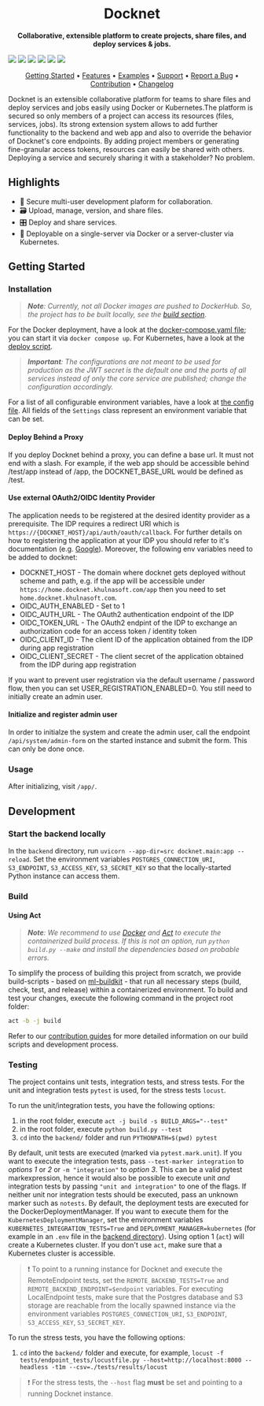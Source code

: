 <!-- markdownlint-disable MD033 MD041 -->
<h1 align="center">
    Docknet
</h1>

<p align="center">
    <strong>Collaborative, extensible platform to create projects, share files, and deploy services & jobs.</strong>
</p>

<p>
    <a href="https://pypi.org/project/docknet/" title="PyPi Version"><img src="https://img.shields.io/pypi/v/docknet?color=green&style=flat"></a>
    <a href="https://pypi.org/project/docknet/" title="Python Version"><img src="https://img.shields.io/badge/Python-3.6%2B-blue&style=flat"></a>
    <a href="https://github.com/khulnasoft/fastnode/blob/main/LICENSE" title="Project License"><img src="https://img.shields.io/badge/License-MIT-green.svg"></a>
    <a href="https://github.com/khulnasoft/docknet/actions?query=workflow%3Abuild-pipeline" title="Build status"><img src="https://img.shields.io/github/workflow/status/khulnasoft/docknet/build-pipeline?style=flat"></a>
    <a href="ttps://khulnasoft.substack.com/subscribe" title="Subscribe to newsletter"><img src="http://bit.ly/2Md9rxM"></a>
    <a href="https://twitter.com/khulnasoft" title="Follow on Twitter"><img src="https://img.shields.io/twitter/follow/khulnasoft.svg?style=social&label=Follow"></a>
</p>

<p align="center">
  <a href="#getting-started">Getting Started</a> •
  <a href="#features">Features</a> •
  <a href="#examples">Examples</a> •
  <a href="#support--feedback">Support</a> •
  <a href="https://github.com/khulnasoft/fastnode/issues/new?labels=bug&template=01_bug-report.md">Report a Bug</a> •
  <a href="#contribution">Contribution</a> •
  <a href="https://github.com/khulnasoft/fastnode/releases">Changelog</a>
</p>

Docknet is an extensible collaborative platform for teams to share files and deploy services and jobs easily using Docker or Kubernetes.The platform is secured so only members of a project can access its resources (files, services, jobs). Its strong extension system allows to add further functionality to the backend and web app and also to override the behavior of Docknet's core endpoints. By adding project members or generating fine-granular access tokens, resources can easily be shared with others. Deploying a service and securely sharing it with a stakeholder? No problem.

## Highlights

- 🔐 Secure multi-user development plaform for collaboration.
- 🗃️ Upload, manage, version, and share files.
- 🎛 Deploy and share services.
- 🐳 Deployable on a single-server via Docker or a server-cluster via Kubernetes.

## Getting Started

### Installation

> _**Note**: Currently, not all Docker images are pushed to DockerHub. So, the project has to be built locally, see the [build section](#build)_.

For the Docker deployment, have a look at the [docker-compose.yaml file](./test_deployment/docker-compose.yml); you can start it via `docker compose up`. For Kubernetes, have a look at the [deploy script](./test_deployment/kubernetes/deploy.sh).

> _**Important**: The configurations are not meant to be used for production as the JWT secret is the default one and the ports of all services instead of only the core service are published; change the configuration accordingly._

For a list of all configurable environment variables, have a look at [the config file](./backend/src/docknet/config.py#L31). All fields of the `Settings` class represent an environment variable that can be set.

#### Deploy Behind a Proxy

If you deploy Docknet behind a proxy, you can define a base url. It must not end with a slash. For example, if the web app should be accessible behind /test/app instead of /app, the DOCKNET_BASE_URL would be defined as /test.

#### Use external OAuth2/OIDC Identity Provider

The application needs to be registered at the desired identity provider as a prerequisite. The IDP requires a redirect URI which is `https://{DOCKNET_HOST}/api/auth/oauth/callback`. For further details on how to registering the application at your IDP you should refer to it's documentation (e.g. [Google](https://developers.google.com/identity/protocols/oauth2/web-server)). Moreover, the following env variables need to be added to docknet:

- DOCKNET_HOST - The domain where docknet gets deployed without scheme and path, e.g. if the app will be accessible under `https://home.docknet.khulnasoft.com/app` then you need to set `home.docknet.khulnasoft.com`.
- OIDC_AUTH_ENABLED - Set to 1
- OIDC_AUTH_URL - The OAuth2 authentication endpoint of the IDP
- OIDC_TOKEN_URL - The OAuth2 endpint of the IDP to exchange an authorization code for an access token / identity token
- OIDC_CLIENT_ID - The client ID of the application obtained from the IDP during app registration
- OIDC_CLIENT_SECRET - The client secret of the application obtained from the IDP during app registration

If you want to prevent user registration via the default username / password flow, then you can set USER_REGISTRATION_ENABLED=0. You still need to initially create an admin user.

#### Initialize and register admin user

In order to initialze the system and create the admin user, call the endpoint `/api/system/admin-form` on the started instance and submit the form. This can only be done once.

### Usage

After initializing, visit `/app/`.

## Development

### Start the backend locally

In the `backend` directory, run `uvicorn --app-dir=src docknet.main:app --reload`. Set the environment variables `POSTGRES_CONNECTION_URI`, `S3_ENDPOINT`, `S3_ACCESS_KEY`, `S3_SECRET_KEY` so that the locally-started Python instance can access them.

### Build

#### Using Act

> _**Note**: We recommend to use [Docker](https://docs.docker.com/get-docker/) and [Act](https://github.com/nektos/act#installation) to execute the containerized build process. If this is not an option, run `python build.py --make` and install the dependencies based on probable errors._

To simplify the process of building this project from scratch, we provide build-scripts - based on [ml-buildkit](https://github.com/khulnasoft/ml-buildkit) - that run all necessary steps (build, check, test, and release) within a containerized environment. To build and test your changes, execute the following command in the project root folder:

```bash
act -b -j build
```

Refer to our [contribution guides](https://github.com/khulnasoft/docknet/blob/main/CONTRIBUTING.md#development-instructions) for more detailed information on our build scripts and development process.

### Testing

The project contains unit tests, integration tests, and stress tests. For the unit and integration tests `pytest` is used, for the stress tests `locust`.

To run the unit/integration tests, you have the following options:

1. in the root folder, execute `act -j build -s BUILD_ARGS="--test"`
2. in the root folder, execute `python build.py --test`
3. `cd` into the `backend/` folder and run `PYTHONPATH=$(pwd) pytest`

By default, unit tests are executed (marked via `pytest.mark.unit`). If you want to execute the integration tests, pass `--test-marker integration` to _options 1_ or _2_ or `-m "integration"` to _option 3_. This can be a valid pytest markexpression, hence it would also be possible to execute unit _and_ integration tests by passing `"unit and integration"` to one of the flags. If neither unit nor integration tests should be executed, pass an unknown marker such as `notests`.
By default, the deployment tests are executed for the DockerDeploymentManager. If you want to execute them for the `KubernetesDeploymentManager`, set the environment variables `KUBERNETES_INTEGRATION_TESTS=True` and `DEPLOYMENT_MANAGER=kubernetes` (for example in an `.env` file in the [backend directory](./backend)).
Using option 1 (`act`) will create a Kubernetes cluster. If you don't use `act`, make sure that a Kubernetes cluster is accessible.

> ❗ To point to a running instance for Docknet and execute the RemoteEndpoint tests, set the `REMOTE_BACKEND_TESTS=True` and `REMOTE_BACKEND_ENDPOINT=$endpoint` variables. For executing LocalEndpoint tests, make sure that the Postgres database and S3 storage are reachable from the locally spawned instance via the environment variables `POSTGRES_CONNECTION_URI`, `S3_ENDPOINT`, `S3_ACCESS_KEY`, `S3_SECRET_KEY`.

To run the stress tests, you have the following options:

1. `cd` into the `backend/` folder and execute, for example, `locust -f tests/endpoint_tests/locustfile.py --host=http://localhost:8000 --headless -t1m --csv=./tests/results/locust`

> ❗ For the stress tests, the `--host` flag **must** be set and pointing to a running Docknet instance.
